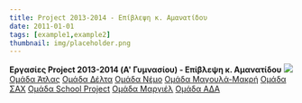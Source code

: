 ```yaml
---
title: Project 2013-2014 - Επίβλεψη κ. Αμανατίδου
date: 2011-01-01
tags: [example1,example2]
thumbnail: img/placeholder.png
---
```

**Εργασίες Project 2013-2014 (Α' Γυμνασίου) - Επίβλεψη κ. Αμανατίδου** 
![](http://3.bp.blogspot.com/-J4MzAg5fzo8/U0LkmR4FYDI/AAAAAAAAAC0/5rBXVmVvkto/s1600/School+Friends.jpg) 
[Ομάδα Άτλας](https://docs.google.com/file/d/0B0MaJq6lSGTBdHhaRUh5bGRIZ1U/edit) 
[Ομάδα Δέλτα](https://docs.google.com/file/d/0B0MaJq6lSGTBaXQ5dEhUeWRJVEE/edit) 
[Ομάδα Νέμο](https://docs.google.com/file/d/0B0MaJq6lSGTBWlJzM2RqY0c3OVE/edit) 
[Ομάδα Μαγουλά-Μακρή](https://docs.google.com/file/d/0B0MaJq6lSGTBOU42X2FZdGRDZ00/edit) 
[Ομάδα ΣΑΧ](https://docs.google.com/file/d/0B0MaJq6lSGTBSi04akZKUENRU3c/edit) 
[Ομάδα School Project](https://drive.google.com/file/d/0B08vB7-O21zAbVJzV0s5Q2dCRTQ/edit?usp=sharing) 
[Ομάδα Μαργιέλ](http://prezi.com/y1npsxcjadvo/?utm_campaign=share&utm_medium=copy&rc=ex0share) 
[Ομάδα ΑΔΑ](https://drive.google.com/file/d/0B08vB7-O21zAZnltbzRZV1hmUDA/edit?usp=sharing)
